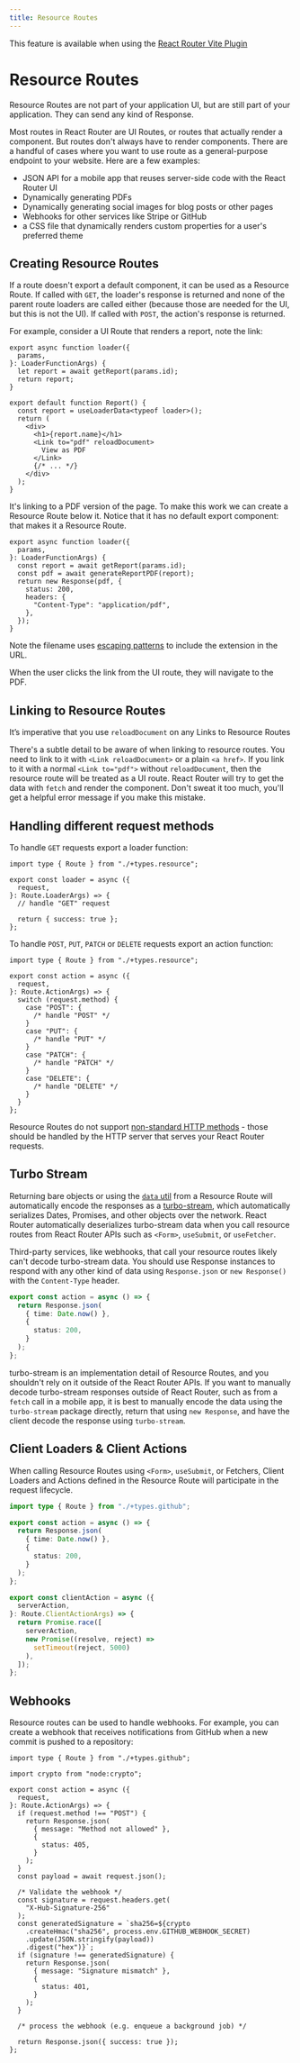 ```yaml
---
title: Resource Routes
---
```


<docs-info>This feature is available when using the [React Router Vite Plugin][vite-plugin]</docs-info>

# Resource Routes

Resource Routes are not part of your application UI, but are still part of your application. They can send any kind of Response.

Most routes in React Router are UI Routes, or routes that actually render a component. But routes don't always have to render components. There are a handful of cases where you want to use route as a general-purpose endpoint to your website. Here are a few examples:

- JSON API for a mobile app that reuses server-side code with the React Router UI
- Dynamically generating PDFs
- Dynamically generating social images for blog posts or other pages
- Webhooks for other services like Stripe or GitHub
- a CSS file that dynamically renders custom properties for a user's preferred theme

## Creating Resource Routes

If a route doesn't export a default component, it can be used as a Resource Route. If called with `GET`, the loader's response is returned and none of the parent route loaders are called either (because those are needed for the UI, but this is not the UI). If called with `POST`, the action's response is returned.

For example, consider a UI Route that renders a report, note the link:

```tsx filename=app/routes/reports.$id.tsx lines=[12-14]
export async function loader({
  params,
}: LoaderFunctionArgs) {
  let report = await getReport(params.id);
  return report;
}

export default function Report() {
  const report = useLoaderData<typeof loader>();
  return (
    <div>
      <h1>{report.name}</h1>
      <Link to="pdf" reloadDocument>
        View as PDF
      </Link>
      {/* ... */}
    </div>
  );
}
```

It's linking to a PDF version of the page. To make this work we can create a Resource Route below it. Notice that it has no default export component: that makes it a Resource Route.

```tsx filename=app/routes/reports.$id[.pdf].tsx
export async function loader({
  params,
}: LoaderFunctionArgs) {
  const report = await getReport(params.id);
  const pdf = await generateReportPDF(report);
  return new Response(pdf, {
    status: 200,
    headers: {
      "Content-Type": "application/pdf",
    },
  });
}
```

<docs-info>Note the filename uses [escaping patterns][escaping] to include the extension in the URL.</docs-info>

When the user clicks the link from the UI route, they will navigate to the PDF.

## Linking to Resource Routes

<docs-error>It’s imperative that you use <code>reloadDocument</code> on any Links to Resource Routes</docs-error>

There's a subtle detail to be aware of when linking to resource routes. You need to link to it with `<Link reloadDocument>` or a plain `<a href>`. If you link to it with a normal `<Link to="pdf">` without `reloadDocument`, then the resource route will be treated as a UI route. React Router will try to get the data with `fetch` and render the component. Don't sweat it too much, you'll get a helpful error message if you make this mistake.

## Handling different request methods

To handle `GET` requests export a loader function:

```tsx
import type { Route } from "./+types.resource";

export const loader = async ({
  request,
}: Route.LoaderArgs) => {
  // handle "GET" request

  return { success: true };
};
```

To handle `POST`, `PUT`, `PATCH` or `DELETE` requests export an action function:

```tsx
import type { Route } from "./+types.resource";

export const action = async ({
  request,
}: Route.ActionArgs) => {
  switch (request.method) {
    case "POST": {
      /* handle "POST" */
    }
    case "PUT": {
      /* handle "PUT" */
    }
    case "PATCH": {
      /* handle "PATCH" */
    }
    case "DELETE": {
      /* handle "DELETE" */
    }
  }
};
```

Resource Routes do not support [non-standard HTTP methods][nonstandard-http-methods] - those should be handled by the HTTP server that serves your React Router requests.

## Turbo Stream

Returning bare objects or using the [`data` util][data-util] from a Resource Route will automatically encode the responses as a [turbo-stream][turbo-stream], which automatically serializes Dates, Promises, and other objects over the network. React Router automatically deserializes turbo-stream data when you call resource routes from React Router APIs such as `<Form>`, `useSubmit`, or `useFetcher`.

Third-party services, like webhooks, that call your resource routes likely can't decode turbo-stream data. You should use Response instances to respond with any other kind of data using `Response.json` or `new Response()` with the `Content-Type` header.

```ts
export const action = async () => {
  return Response.json(
    { time: Date.now() },
    {
      status: 200,
    }
  );
};
```

<docs-warning>turbo-stream is an implementation detail of Resource Routes, and you shouldn't rely on it outside of the React Router APIs. If you want to manually decode turbo-stream responses outside of React Router, such as from a `fetch` call in a mobile app, it is best to manually encode the data using the `turbo-stream` package directly, return that using `new Response`, and have the client decode the response using `turbo-stream`.</docs-warning>

## Client Loaders & Client Actions

When calling Resource Routes using `<Form>`, `useSubmit`, or Fetchers, Client Loaders and Actions defined in the Resource Route will participate in the request lifecycle.

```ts
import type { Route } from "./+types.github";

export const action = async () => {
  return Response.json(
    { time: Date.now() },
    {
      status: 200,
    }
  );
};

export const clientAction = async ({
  serverAction,
}: Route.ClientActionArgs) => {
  return Promise.race([
    serverAction,
    new Promise((resolve, reject) =>
      setTimeout(reject, 5000)
    ),
  ]);
};
```

## Webhooks

Resource routes can be used to handle webhooks. For example, you can create a webhook that receives notifications from GitHub when a new commit is pushed to a repository:

```tsx
import type { Route } from "./+types.github";

import crypto from "node:crypto";

export const action = async ({
  request,
}: Route.ActionArgs) => {
  if (request.method !== "POST") {
    return Response.json(
      { message: "Method not allowed" },
      {
        status: 405,
      }
    );
  }
  const payload = await request.json();

  /* Validate the webhook */
  const signature = request.headers.get(
    "X-Hub-Signature-256"
  );
  const generatedSignature = `sha256=${crypto
    .createHmac("sha256", process.env.GITHUB_WEBHOOK_SECRET)
    .update(JSON.stringify(payload))
    .digest("hex")}`;
  if (signature !== generatedSignature) {
    return Response.json(
      { message: "Signature mismatch" },
      {
        status: 401,
      }
    );
  }

  /* process the webhook (e.g. enqueue a background job) */

  return Response.json({ success: true });
};
```

[vite-plugin]: ../start/rendering
[turbo-stream]: https://github.com/jacob-ebey/turbo-stream
[data-util]: ../../api/react-router/data
[nonstandard-http-methods]: https://github.com/remix-run/react-router/issues/11959
[escaping]: ../how-to/file-route-conventions#escaping-special-characters
